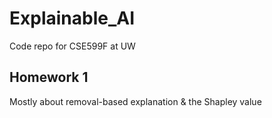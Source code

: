# Explainable_AI
Code repo for CSE599F at UW

## Homework 1
Mostly about removal-based explanation & the Shapley value